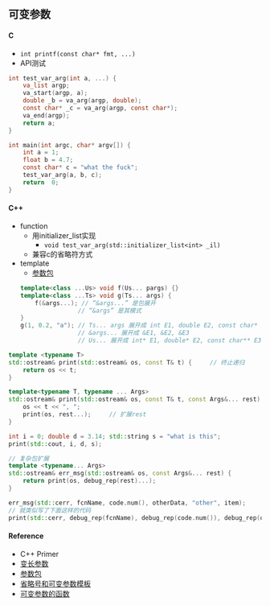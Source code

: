 ## 可变参数

#### C
* `int printf(const char* fmt, ...)`
* API测试
``` c
int test_var_arg(int a, ...) {
	va_list argp;
	va_start(argp, a);
	double _b = va_arg(argp, double);
	const char* _c = va_arg(argp, const char*);
	va_end(argp);    
	return a;
}

int main(int argc, char* argv[]) {
	int a = 1;
	float b = 4.7;
	const char* c = "what the fuck";
	test_var_arg(a, b, c);
	return  0;
}
```

#### C++
* function
    * 用initializer_list实现
        * `void test_var_arg(std::initializer_list<int> _il)`
    * 兼容c的省略符方式
* template
    * [参数包](http://zh.cppreference.com/w/cpp/language/parameter_pack)
    ``` c++
    template<class ...Us> void f(Us... pargs) {}
    template<class ...Ts> void g(Ts... args) {
        f(&args...); // “&args...” 是包展开
                    // “&args” 是其模式
    }
    g(1, 0.2, "a"); // Ts... args 展开成 int E1, double E2, const char* E3
                    // &args... 展开成 &E1, &E2, &E3
                    // Us... 展开成 int* E1, double* E2, const char** E3
    ```
``` c++
template <typename T>
std::ostream& print(std::ostream& os, const T& t) {		// 终止递归
	return os << t;
}

template<typename T, typename ... Args>
std::ostream& print(std::ostream& os, const T& t, const Args&... rest) { // 扩展Args
	os << t << ", ";
	print(os, rest...);		// 扩展rest
}

int i = 0; double d = 3.14; std::string s = "what is this";
print(std::cout, i, d, s);

// 复杂包扩展
template <typename... Args>
std::ostream& err_msg(std::ostream& os, const Args&... rest) {
    return print(os, debug_rep(rest)...);
}

err_msg(std::cerr, fcnName, code.num(), otherData, "other", item);
// 就类似写了下面这样的代码
print(std::cerr, debug_rep(fcnName), debug_rep(code.num()), debug_rep(otherData), debug_rep("other"), debug_rep(item))

```

#### Reference
* C++ Primer
* [变长参数](http://zh.cppreference.com/w/cpp/language/variadic_arguments)
* [参数包](http://zh.cppreference.com/w/cpp/language/parameter_pack)
* [省略号和可变参数模板](https://msdn.microsoft.com/zh-cn/library/dn439779.aspx)
* [可变参数的函数](http://blog.csdn.net/jackystudio/article/details/17523523)